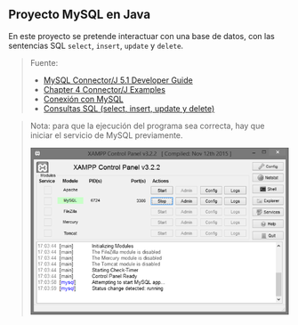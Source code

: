 ## Proyecto MySQL en Java
En este proyecto se pretende interactuar con una base de datos, con las sentencias SQL `select`, `insert`, `update` y `delete`.

> Fuente:
> * [MySQL Connector/J 5.1 Developer Guide](https://dev.mysql.com/doc/connector-j/5.1/en/)
> * [Chapter 4 Connector/J Examples](https://dev.mysql.com/doc/connector-j/5.1/en/connector-j-examples.html)
> * [Conexión con MySQL](https://dev.mysql.com/doc/connector-j/5.1/en/connector-j-reference-configuration-properties.html)
> * [Consultas SQL (select, insert, update y delete)](https://dev.mysql.com/doc/connector-j/5.1/en/connector-j-usagenotes-statements.html#connector-j-examples-execute-select)

> Nota: para que la ejecución del programa sea correcta, hay que iniciar el servicio de MySQL previamente.
>
> <img src="../../.github/img/ServicioMySQL.png"/>
